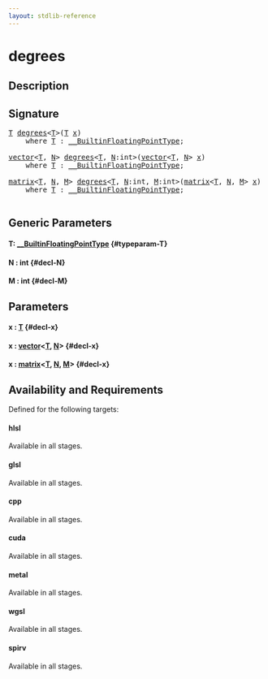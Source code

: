 ```yaml
---
layout: stdlib-reference
---
```


# degrees

## Description





## Signature 

<pre>
<a href="/stdlib-reference/global-decls/degrees#typeparam-T" class="code_type">T</a> <a href="/stdlib-reference/global-decls/degrees">degrees</a>&lt;<a href="/stdlib-reference/global-decls/degrees#typeparam-T" class="code_type">T</a>&gt;(<a href="/stdlib-reference/global-decls/degrees#typeparam-T" class="code_type">T</a> <a href="/stdlib-reference/global-decls/degrees#decl-x" class="code_param">x</a>)
    <span class='code_keyword'>where</span> <a href="/stdlib-reference/global-decls/degrees#typeparam-T" class="code_type">T</a> : <a href="/stdlib-reference/interfaces/BuiltinFloatingPointType/index" class="code_type">__BuiltinFloatingPointType</a>;

<a href="/stdlib-reference/types/vector/index" class="code_type">vector</a>&lt;<a href="/stdlib-reference/global-decls/degrees#typeparam-T" class="code_type">T</a>, <a href="/stdlib-reference/global-decls/degrees#decl-N" class="code_var">N</a>&gt; <a href="/stdlib-reference/global-decls/degrees">degrees</a>&lt;<a href="/stdlib-reference/global-decls/degrees#typeparam-T" class="code_type">T</a>, <a href="/stdlib-reference/global-decls/degrees#decl-N" class="code_var">N</a>:<span class="code_keyword">int</span>&gt;(<a href="/stdlib-reference/types/vector/index" class="code_type">vector</a>&lt;<a href="/stdlib-reference/global-decls/degrees#typeparam-T" class="code_type">T</a>, <a href="/stdlib-reference/global-decls/degrees#decl-N" class="code_var">N</a>&gt; <a href="/stdlib-reference/global-decls/degrees#decl-x" class="code_param">x</a>)
    <span class='code_keyword'>where</span> <a href="/stdlib-reference/global-decls/degrees#typeparam-T" class="code_type">T</a> : <a href="/stdlib-reference/interfaces/BuiltinFloatingPointType/index" class="code_type">__BuiltinFloatingPointType</a>;

<a href="/stdlib-reference/types/matrix/index" class="code_type">matrix</a>&lt;<a href="/stdlib-reference/global-decls/degrees#typeparam-T" class="code_type">T</a>, <a href="/stdlib-reference/global-decls/degrees#decl-N" class="code_var">N</a>, <a href="/stdlib-reference/global-decls/degrees#decl-M" class="code_var">M</a>&gt; <a href="/stdlib-reference/global-decls/degrees">degrees</a>&lt;<a href="/stdlib-reference/global-decls/degrees#typeparam-T" class="code_type">T</a>, <a href="/stdlib-reference/global-decls/degrees#decl-N" class="code_var">N</a>:<span class="code_keyword">int</span>, <a href="/stdlib-reference/global-decls/degrees#decl-M" class="code_var">M</a>:<span class="code_keyword">int</span>&gt;(<a href="/stdlib-reference/types/matrix/index" class="code_type">matrix</a>&lt;<a href="/stdlib-reference/global-decls/degrees#typeparam-T" class="code_type">T</a>, <a href="/stdlib-reference/global-decls/degrees#decl-N" class="code_var">N</a>, <a href="/stdlib-reference/global-decls/degrees#decl-M" class="code_var">M</a>&gt; <a href="/stdlib-reference/global-decls/degrees#decl-x" class="code_param">x</a>)
    <span class='code_keyword'>where</span> <a href="/stdlib-reference/global-decls/degrees#typeparam-T" class="code_type">T</a> : <a href="/stdlib-reference/interfaces/BuiltinFloatingPointType/index" class="code_type">__BuiltinFloatingPointType</a>;

</pre>

## Generic Parameters

#### T: [\_\_BuiltinFloatingPointType](/stdlib-reference/interfaces/BuiltinFloatingPointType/index) {#typeparam-T}
#### N  : int {#decl-N}
#### M  : int {#decl-M}

## Parameters

#### x  : [T](/stdlib-reference/global-decls/degrees#typeparam-T) {#decl-x}
#### x  : [vector](/stdlib-reference/types/vector/index)\<[T](/stdlib-reference/types/vector/index#typeparam-T), [N](/stdlib-reference/types/vector/index#decl-N)\> {#decl-x}
#### x  : [matrix](/stdlib-reference/types/matrix/index)\<[T](/stdlib-reference/types/matrix/T), [N](/stdlib-reference/types/matrix/index#decl-N), [M](/stdlib-reference/types/matrix/index#decl-M)\> {#decl-x}

## Availability and Requirements

Defined for the following targets:

#### hlsl
Available in all stages.

#### glsl
Available in all stages.

#### cpp
Available in all stages.

#### cuda
Available in all stages.

#### metal
Available in all stages.

#### wgsl
Available in all stages.

#### spirv
Available in all stages.



